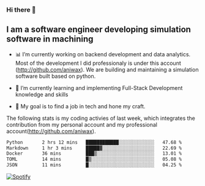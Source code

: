 ### Hi there 👋

## I am a software engineer developing simulation software in machining
- :bar_chart: I’m currently working on backend development and data analytics.
Most of the development I did professionaly is under this account (http://github.com/aniwax). We are building and maintaining a simulation software built based on python. 

- 🌱 I’m currently learning and implementing Full-Stack Development knowledge and skills
- :dart: My goal is to find a job in tech and hone my craft.


<!--- [![shizzy's github stats](https://github-readme-stats.vercel.app/api?username=shirzartenwer)](https://github.com/anuraghazra/github-readme-stats) --->


The following stats is my coding activies of last week, which integrates the contribution from my personal account and my professional account(http://github.com/aniwax). 


 <!--START_SECTION:waka-->

```txt
Python       2 hrs 12 mins   ████████████░░░░░░░░░░░░░   47.68 %
Markdown     1 hr 3 mins     █████▓░░░░░░░░░░░░░░░░░░░   22.69 %
Docker       36 mins         ███▒░░░░░░░░░░░░░░░░░░░░░   13.01 %
TOML         14 mins         █▒░░░░░░░░░░░░░░░░░░░░░░░   05.08 %
JSON         11 mins         █░░░░░░░░░░░░░░░░░░░░░░░░   04.25 %
```

<!--END_SECTION:waka-->
[![Spotify](https://spotify-on-github-git-master.shirzartenwer.vercel.app/api/spotify)](https://open.spotify.com/user/21j6s322bjrhxlx67pyzkc4ki)

